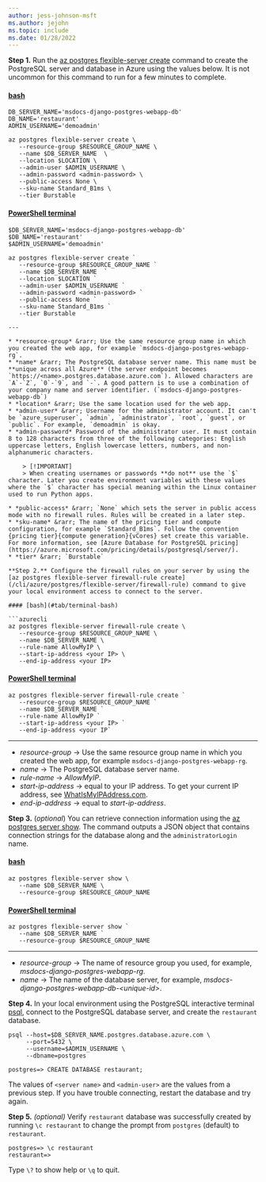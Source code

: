 ```yaml
---
author: jess-johnson-msft
ms.author: jejohn
ms.topic: include
ms.date: 01/28/2022
---
```


**Step 1.** Run the [az postgres flexible-server create](/cli/azure/postgres/flexible-server/db#az-postgres-flexible-server-db-create) command to create the PostgreSQL server and database in Azure using the values below. It is not uncommon for this command to run for a few minutes to complete.

#### [bash](#tab/terminal-bash)

```azurecli
DB_SERVER_NAME='msdocs-django-postgres-webapp-db'
DB_NAME='restaurant'
ADMIN_USERNAME='demoadmin'

az postgres flexible-server create \
   --resource-group $RESOURCE_GROUP_NAME \
   --name $DB_SERVER_NAME  \
   --location $LOCATION \
   --admin-user $ADMIN_USERNAME \
   --admin-password <admin-password> \
   --public-access None \
   --sku-name Standard_B1ms \
   --tier Burstable
```

#### [PowerShell terminal](#tab/terminal-powershell)

```azurecli
$DB_SERVER_NAME='msdocs-django-postgres-webapp-db'
$DB_NAME='restaurant'
$ADMIN_USERNAME='demoadmin'

az postgres flexible-server create `
   --resource-group $RESOURCE_GROUP_NAME `
   --name $DB_SERVER_NAME  `
   --location $LOCATION `
   --admin-user $ADMIN_USERNAME `
   --admin-password <admin-password> `
   --public-access None `
   --sku-name Standard_B1ms `
   --tier Burstable

---

* *resource-group* &rarr; Use the same resource group name in which you created the web app, for example `msdocs-django-postgres-webapp-rg`.
* *name* &rarr; The PostgreSQL database server name. This name must be **unique across all Azure** (the server endpoint becomes `https://<name>.postgres.database.azure.com`). Allowed characters are `A`-`Z`, `0`-`9`, and `-`. A good pattern is to use a combination of your company name and server identifier. (`msdocs-django-postgres-webapp-db`)
* *location* &rarr; Use the same location used for the web app.
* *admin-user* &rarr; Username for the administrator account. It can't be `azure_superuser`, `admin`, `administrator`, `root`, `guest`, or `public`. For example, `demoadmin` is okay.
* *admin-password* Password of the administrator user. It must contain 8 to 128 characters from three of the following categories: English uppercase letters, English lowercase letters, numbers, and non-alphanumeric characters.

    > [!IMPORTANT]
    > When creating usernames or passwords **do not** use the `$` character. Later you create environment variables with these values where the `$` character has special meaning within the Linux container used to run Python apps.

* *public-access* &rarr; `None` which sets the server in public access mode with no firewall rules. Rules will be created in a later step.
* *sku-name* &rarr; The name of the pricing tier and compute configuration, for example `Standard_B1ms`. Follow the convention {pricing tier}{compute generation}{vCores} set create this variable. For more information, see [Azure Database for PostgreSQL pricing](https://azure.microsoft.com/pricing/details/postgresql/server/).
* *tier* &rarr; `Burstable`

**Step 2.** Configure the firewall rules on your server by using the [az postgres flexible-server firewall-rule create](/cli/azure/postgres/flexible-server/firewall-rule) command to give your local environment access to connect to the server.

#### [bash](#tab/terminal-bash)

```azurecli
az postgres flexible-server firewall-rule create \
   --resource-group $RESOURCE_GROUP_NAME \
   --name $DB_SERVER_NAME \
   --rule-name AllowMyIP \
   --start-ip-address <your IP> \
   --end-ip-address <your IP>
```

#### [PowerShell terminal](#tab/terminal-powershell)

```azurecli
az postgres flexible-server firewall-rule create `
   --resource-group $RESOURCE_GROUP_NAME `
   --name $DB_SERVER_NAME `
   --rule-name AllowMyIP `
   --start-ip-address <your IP> `
   --end-ip-address <your IP`
```

---

* *resource-group* &rarr; Use the same resource group name in which you created the web app, for example `msdocs-django-postgres-webapp-rg`.
* *name* &rarr; The PostgreSQL database server name.
* *rule-name* &rarr; *AllowMyIP*.
* *start-ip-address* &rarr; equal to your IP address. To get your current IP address, see [WhatIsMyIPAddress.com](https://whatismyipaddress.com/).
* *end-ip-address* &rarr; equal to *start-ip-address*.

**Step 3.** (*optional*) You can retrieve connection information using the [az postgres server show](/cli/azure/postgres/flexible-server#az-postgres-flexible-server-show). The command outputs a JSON object that contains connection strings for the database along and the `administratorLogin` name.

#### [bash](#tab/terminal-bash)

```azurecli
az postgres flexible-server show \
   --name $DB_SERVER_NAME \
   --resource-group $RESOURCE_GROUP_NAME
```

#### [PowerShell terminal](#tab/terminal-powershell)

```azurecli
az postgres flexible-server show `
   --name $DB_SERVER_NAME `
   --resource-group $RESOURCE_GROUP_NAME
```

---

* *resource-group* &rarr; The name of resource group you used, for example, *msdocs-django-postgres-webapp-rg*.
* *name* &rarr; The name of the database server, for example, *msdocs-django-postgres-webapp-db-\<unique-id>*.

**Step 4.** In your local environment using the PostgreSQL interactive terminal [psql](https://www.postgresql.org/docs/13/app-psql.html), connect to the PostgreSQL database server, and create the `restaurant` database.

```Console
psql --host=$DB_SERVER_NAME.postgres.database.azure.com \
     --port=5432 \
     --username=$ADMIN_USERNAME \
     --dbname=postgres

postgres=> CREATE DATABASE restaurant;
```

The values of `<server name>` and `<admin-user>` are the values from a previous step. If you have trouble connecting, restart the database and try again.

**Step 5.** *(optional)* Verify `restaurant` database was successfully created by running  `\c restaurant` to change the prompt from `postgres`  (default) to `restaurant`.

```Console
postgres=> \c restaurant
restaurant=>
```

Type `\?` to show help or `\q` to quit.
